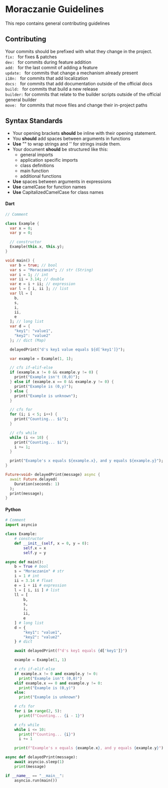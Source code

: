 # Moraczanie Guidelines

This repo contains general contributing guidelines

## Contributing

Your commits should be prefixed with what they change in the project.
</br>
`fix: ` for fixes & patches
</br>
`dev: ` for commits during feature addition
</br>
`add: ` for the last commit of adding a feature
</br>
`update: ` for commits that change a mechanism already present
</br>
`i18n: ` for commits that add localization
</br>
`docs: ` for commits that add documentation outside of the official docs
</br>
`build: ` for commits that build a new release
</br>
`builder:` for commits that relate to the builder scripts outside of the official general builder
</br>
`move: ` for commits that move files and change their in-project paths

## Syntax Standards

* Your opening brackets **should** be inline with their opening statement.
* You **should** add spaces between arguments in functions
* **Use** "" to wrap strings and '' for strings inside them.
* Your document **should** be structured like this:
  - general imports
  - application specific imports
  - class definitions
  - main function
  - additional functions
* **Use** spaces between arguments in expressions
* **Use** camelCase for function names
* **Use** CapitalizedCamelCase for class names


#### Dart
```dart
// Comment

class Example {
  var x = 0;
  var y = 0;

  // constructor
  Example(this.x, this.y);
}

void main() {
  var b = true; // bool
  var s = "Moraczanin"; // str (String)
  var i = 1; // int
  var ii = 3.14; // double
  var e = i + ii; // expression
  var l = [ i, ii ]; // list
  var ll = [
    b,
    s,
    i,
    ii,
    e
  ]; // long list
  var d = {
    "key1": "value1",
    "key2": "value2"
  }; // dict (Map)

  delayedPrint("d's key1 value equals ${d['key1']}");

  var example = Example(1, 1);

  // cfs if-elif-else
  if (example.x != 0 && example.y != 0) {
    print("Example isn't (0,0)");
  } else if (example.x == 0 && example.y != 0) {
    print("Example is (0,y)");
  } else {
    print("Example is unknown");
  }

  // cfs for
  for (i; i < 5; i++) {
    print("Counting... $i");
  }

  // cfs while
  while (i <= 10) {
    print("Counting... $i");
    i += 1;
  }

  print("Example's x equals ${example.x}, and y equals ${example.y}");
}

Future<void> delayedPrint(message) async {
  await Future.delayed(
    Duration(seconds: 1)
  );
  print(message);
}
```

#### Python
```python
# Comment
import asyncio

class Example:
    # constructor
    def __init__(self, x = 0, y = 0):
        self.x = x
        self.y = y

async def main():
    b = True # bool
    s = "Moraczanin" # str
    i = 1 # int
    ii = 3.14 # float
    e = i + ii # expression
    l = [ i, ii ] # list
    ll = [
        b,
        s,
        i,
        ii,
        e
    ] # long list
    d = {
        "key1": "value1",
        "key2": "value2"
    } # dict

    await delayedPrint(f"d's key1 equals {d['key1']}")

    example = Example(1, 1)

    # cfs if-elif-else
    if example.x != 0 and example.y != 0:
      print("Example isn't (0,0)")
    elif example.x == 0 and example.y != 0:
      print("Example is (0,y)")
    else:
      print("Example is unknown")

    # cfs for
    for i in range(2, 5):
      print(f"Counting... {i - 1}")

    # cfs while
    while i <= 10:
      print(f"Counting... {i}")
      i += 1

    print(f"Example's x equals {example.x}, and y equals {example.y}")

async def delayedPrint(message):
    await asyncio.sleep(1)
    print(message)

if __name__ == "__main__":
    asyncio.run(main())
```
